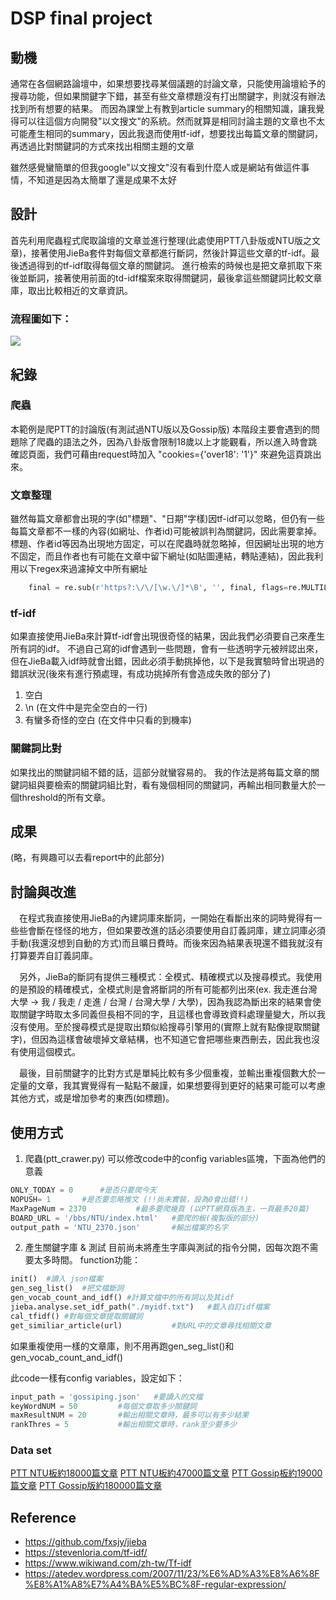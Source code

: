 # DSP final project


## 動機
通常在各個網路論壇中，如果想要找尋某個議題的討論文章，只能使用論壇給予的搜尋功能，但如果關鍵字下錯，甚至有些文章標題沒有打出關鍵字，則就沒有辦法找到所有想要的結果。
而因為課堂上有教到article summary的相關知識，讓我覺得可以往這個方向開發"以文搜文"的系統。然而就算是相同討論主題的文章也不太可能產生相同的summary，因此我退而使用tf-idf，想要找出每篇文章的關鍵詞，再透過比對關鍵詞的方式來找出相關主題的文章

雖然感覺蠻簡單的但我google"以文搜文"沒有看到什麼人或是網站有做這件事情，不知道是因為太簡單了還是成果不太好

## 設計
首先利用爬蟲程式爬取論壇的文章並進行整理(此處使用PTT八卦版或NTU版之文章)，接著使用JieBa套件對每個文章都進行斷詞，然後計算這些文章的tf-idf。最後透過得到的tf-idf取得每個文章的關鍵詞。
進行檢索的時候也是把文章抓取下來後並斷詞，接著使用前面的td-idf檔案來取得關鍵詞，最後拿這些關鍵詞比較文章庫，取出比較相近的文章資訊。

### 流程圖如下：
![](https://i.imgur.com/m4CTadn.png)


## 紀錄
### 爬蟲
本範例是爬PTT的討論版(有測試過NTU版以及Gossip版)
本階段主要會遇到的問題除了爬蟲的語法之外，因為八卦版會限制18歲以上才能觀看，所以進入時會跳確認頁面，我們可藉由request時加入 "cookies={'over18': '1'}" 來避免這頁跳出來。

### 文章整理
雖然每篇文章都會出現的字(如"標題"、"日期"字樣)因tf-idf可以忽略，但仍有一些每篇文章都不一樣的內容(如網址、作者id)可能被誤判為關鍵詞，因此需要拿掉。
標題、作者id等因為出現地方固定，可以在爬蟲時就忽略掉，但因網址出現的地方不固定，而且作者也有可能在文章中留下網址(如貼圖連結，轉貼連結)，因此我利用以下regex來過濾掉文中所有網址
```python
    final = re.sub(r'https?:\/\/[\w.\/]*\B', '', final, flags=re.MULTILINE)
```


### tf-idf
如果直接使用JieBa來計算tf-idf會出現很奇怪的結果，因此我們必須要自己來產生所有詞的idf。
不過自己寫的idf會遇到一些問題，會有一些透明字元被辨認出來，但在JieBa載入idf時就會出錯，因此必須手動挑掉他，以下是我實驗時曾出現過的錯誤狀況(後來有進行預處理，有成功挑掉所有會造成失敗的部分了)
  1. 空白
  2. \n (在文件中是完全空白的一行)
  3. 有蠻多奇怪的空白 (在文件中只看的到機率)

### 關鍵詞比對
如果找出的關鍵詞組不錯的話，這部分就蠻容易的。
我的作法是將每篇文章的關鍵詞組與要檢索的關鍵詞組比對，看有幾個相同的關鍵詞，再輸出相同數量大於一個threshold的所有文章。

## 成果
(略，有興趣可以去看report中的此部分)
## 討論與改進
　在程式我直接使用JieBa的內建詞庫來斷詞，一開始在看斷出來的詞時覺得有一些些會斷在怪怪的地方，但如果要改進的話必須要使用自訂義詞庫，建立詞庫必須手動(我還沒想到自動的方式)而且曠日費時。而後來因為結果表現還不錯我就沒有打算要弄自訂義詞庫。

　另外，JieBa的斷詞有提供三種模式：全模式、精確模式以及搜尋模式。我使用的是預設的精確模式，全模式則是會將斷詞的所有可能都列出來(ex. 我走進台灣大學 -> 我 / 我走 / 走進 / 台灣 / 台灣大學 / 大學)，因為我認為斷出來的結果會使取關鍵字時取太多同義但長相不同的字，且這樣也會導致資料處理量變大，所以我沒有使用。至於搜尋模式是提取出類似給搜尋引擎用的(實際上就有點像提取關鍵字)，但因為這樣會破壞掉文章結構，也不知道它會把哪些東西刪去，因此我也沒有使用這個模式。

　最後，目前關鍵字的比對方式是單純比較有多少個重複，並輸出重複個數大於一定量的文章，我其實覺得有一點點不嚴謹，如果想要得到更好的結果可能可以考慮其他方式，或是增加參考的東西(如標題)。

## 使用方式
1. 爬蟲(ptt_crawer.py)
可以修改code中的config variables區塊，下面為他們的意義
```python
ONLY_TODAY = 0		#是否只要爬今天
NOPUSH= 1		#是否要忽略推文 (!!尚未實裝，設為0會出錯!!)
MaxPageNum = 2370 			#最多要爬幾頁 (以PTT網頁版為主，一頁最多20篇)
BOARD_URL = '/bbs/NTU/index.html' 	#要爬的板(複製版的部分)
output_path = 'NTU_2370.json'		#輸出檔案的名字
```
2. 產生關鍵字庫 & 測試
目前尚未將產生字庫與測試的指令分開，因每次跑不需要太多時間。
function功能：
```python
init()	#讀入 json檔案
gen_seg_list()	#把文檔斷詞
gen_vocab_count_and_idf() #計算文檔中的所有詞以及其idf
jieba.analyse.set_idf_path("./myidf.txt")	#載入自訂idf檔案       
cal_tfidf() #對每個文章提取關鍵詞
get_similiar_article(url)			#對URL中的文章尋找相關文章
```
如果重複使用一樣的文章庫，則不用再跑gen_seg_list()和gen_vocab_count_and_idf()

此code一樣有config variables，設定如下：
```python
input_path = 'gossiping.json'	#要讀入的文檔
keyWordNUM = 50			#每個文章取多少關鍵詞
maxResultNUM = 20		#輸出相關文章時，最多可以有多少結果
rankThres = 5			#輸出相關文章時，rank至少要多少
```
### Data set
[PTT NTU板約18000篇文章](https://drive.google.com/drive/folders/1xHPEqWP3_WONVXe20CA7CSibQ_PWhXxo?usp=sharing)
[PTT NTU板約47000篇文章](https://drive.google.com/drive/folders/135SzvoRDF2bva9gmd4iITBeFKKMgqnB0?usp=sharing)
[PTT Gossip板約19000篇文章](https://drive.google.com/drive/folders/1G4DpHrtVvafY-FTMnXfRKaAiyeZsDmzq?usp=sharing)
[PTT Gossip版約180000篇文章](https://drive.google.com/drive/folders/1DiAwSjRNBtbsXxyaxQHSy2CM0Rqknnya?usp=sharing)

## Reference
- https://github.com/fxsjy/jieba
- https://stevenloria.com/tf-idf/
- https://www.wikiwand.com/zh-tw/Tf-idf
- https://atedev.wordpress.com/2007/11/23/%E6%AD%A3%E8%A6%8F%E8%A1%A8%E7%A4%BA%E5%BC%8F-regular-expression/
